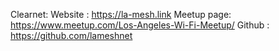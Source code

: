 Clearnet:
Website : https://la-mesh.link
Meetup page: https://www.meetup.com/Los-Angeles-Wi-Fi-Meetup/
Github : https://github.com/lameshnet
